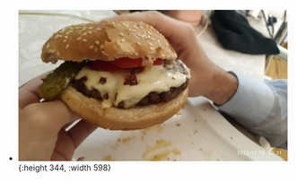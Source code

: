 - ![photo_2022-11-26 21.13.31.jpeg](../assets/photo_2022-11-26_21.13.31_1669494006109_0.jpeg){:height 344, :width 598}